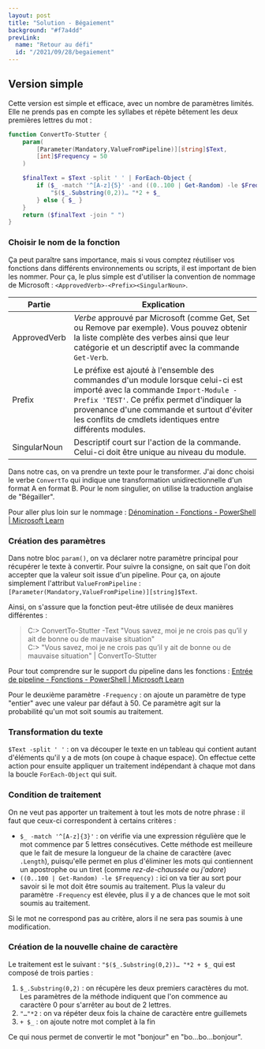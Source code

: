 ```yaml
---
layout: post
title: "Solution - Bégaiement"
background: "#f7a4dd"
prevLink:
  name: "Retour au défi"
  id: "/2021/09/28/begaiement"
---
```


## Version simple

Cette version est simple et efficace, avec un nombre de paramètres limités. Elle ne prends pas en compte les syllabes et répète bêtement les deux premières lettres du mot :

```powershell
function ConvertTo-Stutter {
    param(
        [Parameter(Mandatory,ValueFromPipeline)][string]$Text,
        [int]$Frequency = 50
    )

    $finalText = $Text -split ' ' | ForEach-Object {
        if ($_ -match '^[A-z]{5}' -and ((0..100 | Get-Random) -le $Frequency)) {
            "$($_.Substring(0,2))… "*2 + $_
        } else { $_ }
    }
    return ($finalText -join " ")
}
```

### Choisir le nom de la fonction

Ça peut paraître sans importance, mais si vous comptez réutiliser vos fonctions dans différents environnements ou scripts, il est important de bien les nommer. Pour ça, le plus simple est d'utiliser la convention de nommage de Microsoft : `<ApprovedVerb>-<Prefix><SingularNoun>`.

Partie | Explication
------ | -----------
ApprovedVerb | *Verbe* approuvé par Microsoft (comme Get, Set ou Remove par exemple). Vous pouvez obtenir la liste complète des verbes ainsi que leur catégorie et un descriptif avec la commande `Get-Verb`.
Prefix | Le préfixe est ajouté à l'ensemble des commandes d'un module lorsque celui-ci est importé avec la commande `Import-Module -Prefix 'TEST'`. Ce préfix permet d'indiquer la provenance d'une commande et surtout d'éviter les conflits de cmdlets identiques entre différents modules.
SingularNoun | Descriptif court sur l'action de la commande. Celui-ci doit être unique au niveau du module.

Dans notre cas, on va prendre un texte pour le transformer. J'ai donc choisi le verbe `ConvertTo` qui indique une transformation unidirectionnelle d'un format A en format B. Pour le nom singulier, on utilise la traduction anglaise de "Bégailler".

Pour aller plus loin sur le nommage : [Dénomination - Fonctions - PowerShell \| Microsoft Learn](https://learn.microsoft.com/fr-fr/powershell/scripting/learn/ps101/09-functions?view=powershell-7.3#naming)

### Création des paramètres

Dans notre bloc `param()`, on va déclarer notre paramètre principal pour récupérer le texte à convertir. Pour suivre la consigne, on sait que l'on doit accepter que la valeur soit issue d'un pipeline. Pour ça, on ajoute simplement l'attribut `ValueFromPipeline` : `[Parameter(Mandatory,ValueFromPipeline)][string]$Text`.

Ainsi, on s'assure que la fonction peut-être utilisée de deux manières différentes :

> C:> ConvertTo-Stutter -Text "Vous savez, moi je ne crois pas qu’il y ait de bonne ou de mauvaise situation"\
> C:> "Vous savez, moi je ne crois pas qu’il y ait de bonne ou de mauvaise situation" | ConvertTo-Stutter

Pour tout comprendre sur le support du pipeline dans les fonctions : [Entrée de pipeline - Fonctions - PowerShell \| Microsoft Learn](https://learn.microsoft.com/fr-fr/powershell/scripting/learn/ps101/09-functions?view=powershell-7.3#pipeline-input)

Pour le deuxième paramètre `-Frequency` : on ajoute un paramètre de type "entier" avec une valeur par défaut à 50. Ce paramètre agit sur la probabilité qu'un mot soit soumis au traitement.

### Transformation du texte

`$Text -split ' '` : on va découper le texte en un tableau qui contient autant d'éléments qu'il y a de mots (on coupe à chaque espace). On effectue cette action pour ensuite appliquer un traitement indépendant à chaque mot dans la boucle `ForEach-Object` qui suit.

### Condition de traitement

On ne veut pas apporter un traitement à tout les mots de notre phrase : il faut que ceux-ci correspondent à certains critères :

- `$_ -match '^[A-z]{3}'` : on vérifie via une expression régulière que le mot commence par 5 lettres consécutives. Cette méthode est meilleure que le fait de mesure la longueur de la chaine de caractère (avec `.Length`), puisqu'elle permet en plus d'éliminer les mots qui contiennent un apostrophe ou un tiret (comme *rez-de-chaussée* ou *j'adore*)
- `((0..100 | Get-Random) -le $Frequency)` : ici on va tier au sort pour savoir si le mot doit être soumis au traitement. Plus la valeur du paramètre `-Frequency` est élevée, plus il y a de chances que le mot soit soumis au traitement.

Si le mot ne correspond pas au critère, alors il ne sera pas soumis à une modification.

### Création de la nouvelle chaine de caractère

Le traitement est le suivant : `"$($_.Substring(0,2))… "*2 + $_` qui est composé de trois parties :

1. `$_.Substring(0,2)` : on récupère les deux premiers caractères du mot. Les paramètres de la méthode indiquent que l'on commence au caractère 0 pour s'arrêter au bout de 2 lettres.
2. `"…"*2` : on va répéter deux fois la chaine de caractère entre guillemets
3. `+ $_` : on ajoute notre mot complet à la fin

Ce qui nous permet de convertir le mot "bonjour" en "bo…bo…bonjour".

<!--

## Version "j'ai poussé un peu trop loin pour un simple défi"

```powershell
function ConvertTo-Stutter {
    param(
        [Parameter(Mandatory,ValueFromPipeline)][string]$Text,
        [int]$Frequency = 50,
        [switch]$OutLoud
    )

    $finalText = @()

    # Définition des valeurs par défaut
    if (!$MinimalWordLength) { $MinimalWordLength = 5 }
    if (!$StutterFrequency)  { $StutterFrequency = 50 }
    if (!$StutterCharacter)  { $StutterCharacter = "…" }
    $vowels = 'a','e','i','o','u','y','h' # Je sais que le H n'est pas une voyelle !

    # Convertion du texte en tableau (séparation à chaque espace)
    $array = $Text -split ' '

    # Pour chaque mot...
    $array | ForEach-Object {

        $word = $PSItem

        # Condition d'entrée : le mot commence par au moins 3 lettres consécutives & mesure la taille minimale
        if ($word -match '^[A-z]{3}' -and $word.Length -gt $MinimalWordLength) { 

            # Provoque le bégayement selon le pourcentage défini
            $stutter = (Get-Random -Minimum 0 -Maximum 100) -le $StutterFrequency
            if ($stutter -eq $true) {

                $cutWord = $word[0]
                $isVowel = $null
                $i = 1
 
                do {
                    $letter = $word[$i]
                    if ($letter -in $vowels) { 
                        $cutWord += $letter 
                        $isVowel = $true
                    } else {
                        $isVowel = $false
                    }
                    $i++
                } until ($isVowel -eq $false)
                
                # Assemblage de la partie du mot à bégayer, du caractère de liaison et du mot entier
                $word = $cutWord + $StutterCharacter + $cutWord + $StutterCharacter + $word
            }
        }
        $finalText += $word
        Remove-Variable word
    }

    if ($OutLoud.IsPresent) {
        Add-Type -AssemblyName System.Speech
        $speak = New-Object System.Speech.Synthesis.SpeechSynthesizer
        $speak.Speak($finalText)
    }

    # Assemblage final du texte
    $finalText = $finalText -join " "

    return $finalText
}
```

-->